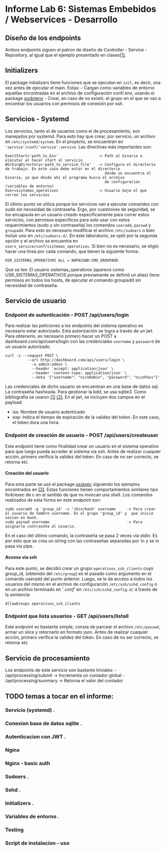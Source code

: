 # Informe Lab 6: Sistemas Embebidos / Webservices - Desarrollo

## Diseño de los endpoints

Ambos endpoints siguen el patron de diseño de Controller - Service - Repository, al igual que el ejemplo presentado en clases[[1]](https://github.com/SOiI-UNC/go-example).

## Initializers
El package initializers tiene funciones que se ejecutan en `init`, es decir, una vez antes de ejecutar el main.
Estas:
    - Cargan como variables de entorno aquellas encontradas en el archivo de configuración conf/.env, usando el package [godotenv](https://pkg.go.dev/github.com/joho/godotenv)
    - Crear, en caso de no existir, el grupo en el que se van a encontrar los usuarios con permisos de conexión por ssh. 

## Servicios - Systemd
Los servicios, tanto el de usuarios como el de procesamiento, son manejados por systemd. Para esto hay que crear, por servicio, un archivo en `/etc/systemd/system`. En el proyecto, se encuentran en `'service'/conf/'service'.service`.
Las directivas más importantes son:

    ExectStart='path_to_bin'                  -> Path al binario a ejecutar al hacer start al servicio
    WorkingDirectory='path_to_service_file'   -> Configura el directorio de trabajo. En este caso debe estar en el directorio
                                                 donde se encuentra el binario, ya que desde ahí el programa busca el archivo
                                                 de configuracion (variables de entorno)
    User=sistemas_operativos                  -> Usuario bajo el que corren los servicios

El último punto se utiliza porque los servicios van a ejecutar comandos con sudo sin necesidad de contraseña. Ergo, por cuestiones de seguridad, se los encapsula en un usuario creado específicamente para correr estos servicios, con permisos específicos para solo usar con estos requerimientos (sudo y sin contraseña) los comandos `useradd`, `passwd` y `groupadd`.
Para esto es necesario modificar el archivo `/etc/sudoers` o bien incluir uno en `/etc/sudoers.d/`. En este laboratorio, se optó por la segunda opción y el archivo se encuentra en `users_service/conf/sistemas_operativos`. Si bien no es necesario, se eligió hacer una línea por cada comando, que tienen la siguiente forma:

    USR_SISTEMAS_OPERATIVOS ALL = NOPASSWD:CMD_GROUPADD   

Que se lee: El usuario sistemas_operativos (aparece como USR_SISTEMAS_OPERATIVOS porque previamente se definió un alias) tiene permisos en todos los hosts, de ejecutar el comando groupadd sin necesidad de contraseña. 

## Servicio de usuario

### Endpoint de autenticación - POST /api/users/login
Para realizar las peticiones a los endpoints del sistema operativo es necesario estar autorizado. Esta autorización se logra a través de un jwt. Para obtenerlo, es necesario primero hacer un POST a dashboard.com/api/users/login con las credenciales `username` y `password` de un usuario autorizado.

    curl -s --request POST \
              --url http://dashboard.com/api/users/login \
                -u admin:admin \
                --header 'accept: application/json' \
                --header 'content-type: application/json' \
                --data '{"username": "nicoAdmin", "password": "nicoPass"}'

Las credenciales de dicho usuario se encuentran en una base de datos sql. La contraseña hasheada. Para gestionar la bdd, se usa sqlite3. Como bibliografía se usaron [[1]](https://github.com/SOiI-UNC/go-example) [[2]](https://zetcode.com/golang/sqlite3/).
En el jwt, se incluyen dos campos en el payload:
  - iss: Nombre de usuario autenticado
  - exp: Indica el tiempo de expiración de la validez del token. En este caso, el token dura una hora.

### Endpoint de creación de usuario - POST /api/users/createuser
Este endpoint tiene como finalidad crear un usuario en el sistema operativo para que luego pueda acceder al sistema via ssh. Antes de realizar cuaquier acción, primero verifica la validez del token. En caso de no ser correcto, se retorna `401`

#### Creación del usuario
Para esta parte se usó el package [os/exec](https://pkg.go.dev/os/exec) siguiendo los ejemplos encontrados en [[3]](https://zetcode.com/golang/exec-command/). Estas funciones tienen comportamientos similares tipo fork/exec de c en el sentido de que no invocan una shell. 
Los comandos realizados de esta forma en este endpoint son:

    sudo useradd -g 'group_id' -s '/bin/bash' username     -> Para crear el usuario de nombre username. En el grupo 'group_id' y  que inicie sesion en bash.  
    sudo passwd username                                   -> Para asignarle contraseña al usuario.  

En el caso del último comando, la contraseña se pasa 2 veces vía stdin. Es por esto que se crea un string con las contraseñas separadas por \n y se lo pasa via pipe. 

#### Acceso via ssh
Para este punto, se decidió crear un grupo `operativos_ssh_clients` cuyo group_id, (obtenido del `/etc/group`) es el pasado como argumento en el comando useradd del punto anterior.
Luego, se le da acceso a todos los usuarios del mismo en el archivo de configuración `/etc/ssh/sshd_config` o en un archivo terminado en '*.conf*' en `/etc/ssh/sshd_config.d/` a través de la sentencia

    AllowGroups operativos_ssh_clients

### Endpoint que lista usuarios - GET /api/users/listall
Este endpoint es bastante simple, consta de parcear el archivo `/etc/passwd`, armar un slice y retornarlo en formato json. Antes de realizar cuaquier acción, primero verifica la validez del token. En caso de no ser correcto, se retorna `401`

## Servicio de procesamiento

Los endpoints de este servicio son bastante triviales:
    - /api/processing/submit    -> Incrementa un contador global
    - /api/processing/summary   -> Retorna el valor del contador


## TODO temas a tocar en el informe:
### Servicio (systemd)              .
### Conexion base de datos sqlite   .
### Autenticacion con JWT           .
### Nginx 
### Nginx - basic auth  
### Sudoers                         .
### Sshd                            .
### Initializers                    .
### Variables de entorno            .
### Testing
### Script de instalacion - uso
